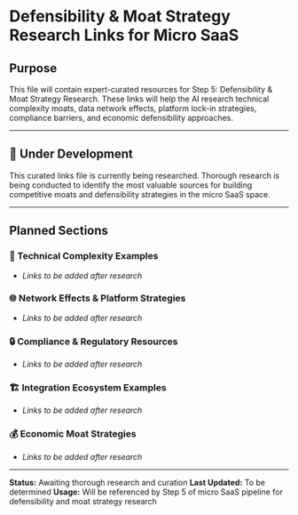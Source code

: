 # Defensibility & Moat Strategy Research Links for Micro SaaS

## Purpose
This file will contain expert-curated resources for Step 5: Defensibility & Moat Strategy Research. These links will help the AI research technical complexity moats, data network effects, platform lock-in strategies, compliance barriers, and economic defensibility approaches.

---

## 🚧 Under Development
This curated links file is currently being researched. Thorough research is being conducted to identify the most valuable sources for building competitive moats and defensibility strategies in the micro SaaS space.

---

## Planned Sections

### 🔧 Technical Complexity Examples
- *Links to be added after research*

### 🌐 Network Effects & Platform Strategies
- *Links to be added after research*

### 🔒 Compliance & Regulatory Resources
- *Links to be added after research*

### 🏗️ Integration Ecosystem Examples
- *Links to be added after research*

### 💰 Economic Moat Strategies
- *Links to be added after research*

---

**Status:** Awaiting thorough research and curation
**Last Updated:** To be determined
**Usage:** Will be referenced by Step 5 of micro SaaS pipeline for defensibility and moat strategy research